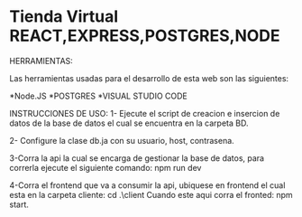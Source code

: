 # Tienda Virtual REACT,EXPRESS,POSTGRES,NODE

HERRAMIENTAS:

Las herramientas usadas para el desarrollo de esta web son las siguientes:

*Node.JS
*POSTGRES
*VISUAL STUDIO CODE

INSTRUCCIONES DE USO:
1- Ejecute el script de creacion e insercion de datos de la base de datos el cual se encuentra en la carpeta BD.

2- Configure la clase db.ja con su usuario, host, contrasena.

3-Corra la api la cual se encarga de gestionar la base de datos, para correrla ejecute el siguiente comando: npm run dev 

4-Corra el frontend que va a consumir la api, ubiquese en frontend el cual esta en la carpeta cliente: cd .\client Cuando este aqui corra el fronted: npm start.

